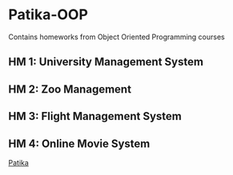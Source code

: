 # Patika-OOP
Contains homeworks from Object Oriented Programming courses

## HM 1: University Management System

## HM 2: Zoo Management

## HM 3: Flight Management System

## HM 4: Online Movie System

[Patika](https://www.patika.dev/tr)
